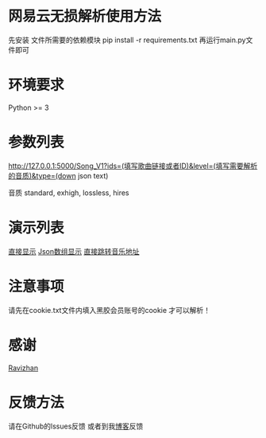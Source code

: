 # 网易云无损解析使用方法
先安装 文件所需要的依赖模块 
pip install -r requirements.txt
再运行main.py文件即可

# 环境要求
Python >= 3

# 参数列表
http://127.0.0.1:5000/Song_V1?ids=(填写歌曲链接或者ID)&level=(填写需要解析的音质)&type=(down json text)

音质 standard, exhigh, lossless, hires

# 演示列表
[直接显示](https://api.toubiec.cn/Song_V1?ids=16686599&level=hires&type=text)
[Json数组显示](https://api.toubiec.cn/Song_V1?ids=16686599&level=hires&type=json)
[直接跳转音乐地址](https://api.toubiec.cn/Song_V1?ids=16686599&level=hires&type=down)

# 注意事项
请先在cookie.txt文件内填入黑胶会员账号的cookie 才可以解析！

# 感谢
[Ravizhan](https://github.com/ravizhan)

# 反馈方法
请在Github的lssues反馈 或者到我[博客](https://www.toubiec.cn)反馈

